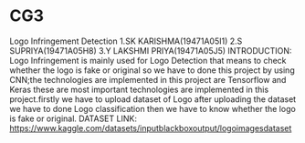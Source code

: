 # CG3
Logo Infringement Detection
 1.SK KARISHMA(19471A05I1)
 2.S SUPRIYA(19471A05H8)
 3.Y LAKSHMI PRIYA(19471A05J5)
INTRODUCTION:
   Logo Infringement is mainly
used for Logo Detection that means
to check whether the logo is fake or
original so we have to done this project
by using CNN;the technologies are
implemented in this project are
Tensorflow and Keras these are most
important technologies are
implemented in this project.firstly we
have to upload dataset of Logo after
uploading the dataset we have to done
Logo classification then we have to
know whether the logo is fake or original.
DATASET LINK: https://www.kaggle.com/datasets/inputblackboxoutput/logoimagesdataset

